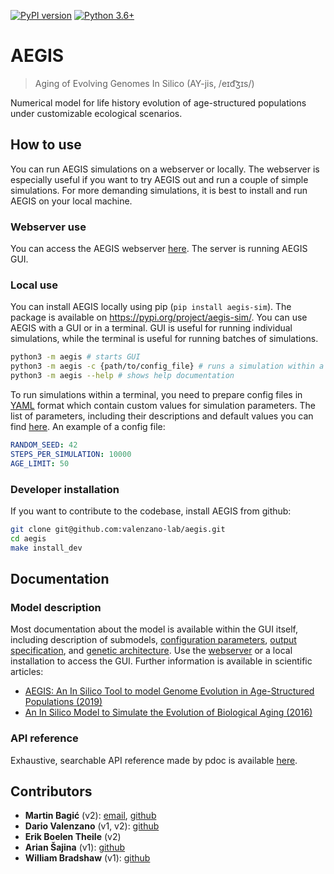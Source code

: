 [![PyPI version](https://badge.fury.io/py/aegis-sim.svg)](https://badge.fury.io/py/aegis-sim)
[![Python 3.6+](https://img.shields.io/badge/python-3.6%2B-blue)](https://www.python.org/downloads/release/python-360/)

# AEGIS

> Aging of Evolving Genomes In Silico (AY-jis, /eɪd͡ʒɪs/)

Numerical model for life history evolution of age-structured populations under customizable ecological scenarios.

<!-- TODO describe what aegis is for and whom is it for -->

## How to use
You can run AEGIS simulations on a webserver or locally. The webserver is especially useful if you want to try AEGIS out and run a couple of simple simulations. For more demanding simulations, it is best to install and run AEGIS on your local machine.

### Webserver use

You can access the AEGIS webserver [here](). The server is running AEGIS GUI.<!-- TODO update link -->

### Local use

You can install AEGIS locally using pip (`pip install aegis-sim`). The package is available on https://pypi.org/project/aegis-sim/. You can use AEGIS with a GUI or in a terminal. GUI is useful for running individual simulations, while the terminal is useful for running batches of simulations.

```bash
python3 -m aegis # starts GUI
python3 -m aegis -c {path/to/config_file} # runs a simulation within a terminal
python3 -m aegis --help # shows help documentation
```

To run simulations within a terminal, you need to prepare config files in [YAML](https://en.wikipedia.org/wiki/YAML) format
which contain custom values for simulation parameters. The list of parameters, including their descriptions and default values you can find [here](). <!-- TODO update link -->
An example of a config file:
```yml
RANDOM_SEED: 42
STEPS_PER_SIMULATION: 10000
AGE_LIMIT: 50
```


### Developer installation
If you want to contribute to the codebase, install AEGIS from github:

```bash
git clone git@github.com:valenzano-lab/aegis.git
cd aegis
make install_dev
```
<!-- TODO update install_dev script -->

## Documentation
### Model description
Most documentation about the model is available within the GUI itself, including description of submodels, [configuration parameters](src/aegis/documentation/dynamic/default_parameters.md), [output specification](src/aegis/documentation/dynamic/output_specifications.md), and [genetic architecture](src/aegis/modules/genetics/doc.md). Use the [webserver]() or a local installation to access the GUI. <!-- TODO update link --> Further information is available in scientific articles:
- [AEGIS: An In Silico Tool to model Genome Evolution in Age-Structured Populations (2019)](https://www.biorxiv.org/content/10.1101/646877v1)
- [An In Silico Model to Simulate the Evolution of Biological Aging (2016)](https://www.biorxiv.org/content/10.1101/037952v1)
<!-- TODO including ODD as modeled by https://www.jasss.org/23/2/7.html-->

### API reference
Exhaustive, searchable API reference made by pdoc is available [here](https://valenzano-lab.github.io/aegis/aegis.html).

## Contributors
- **Martin Bagić** (v2): [email](martin.bagic@outlook.com), [github](https://github.com/martinbagic)
- **Dario Valenzano** (v1, v2): [github](https://github.com/dvalenzano)
- **Erik Boelen Theile** (v2)
- **Arian Šajina** (v1): [github](https://github.com/ariansajina)
- **William Bradshaw** (v1): [github](https://github.com/willbradshaw)
